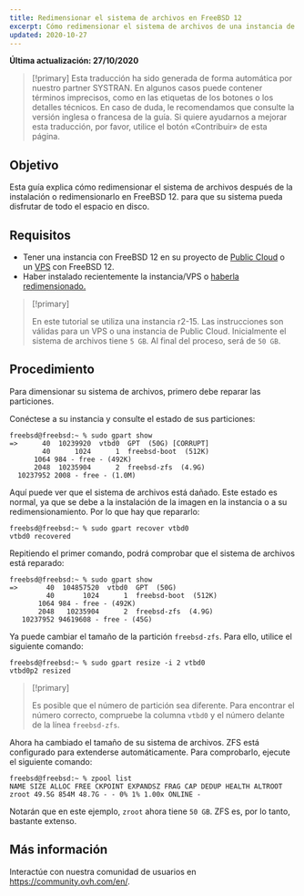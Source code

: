 ```yaml
---
title: Redimensionar el sistema de archivos en FreeBSD 12
excerpt: Cómo redimensionar el sistema de archivos de una instancia de Public Cloud o de un VPS con FreeBSD 12
updated: 2020-10-27
---
```


**Última actualización: 27/10/2020**

> [!primary]
> Esta traducción ha sido generada de forma automática por nuestro partner SYSTRAN. En algunos casos puede contener términos imprecisos, como en las etiquetas de los botones o los detalles técnicos. En caso de duda, le recomendamos que consulte la versión inglesa o francesa de la guía. Si quiere ayudarnos a mejorar esta traducción, por favor, utilice el botón «Contribuir» de esta página.
> 

## Objetivo

Esta guía explica cómo redimensionar el sistema de archivos después de la instalación o redimensionarlo en FreeBSD 12. para que su sistema pueda disfrutar de todo el espacio en disco.

## Requisitos

 * Tener una instancia con FreeBSD 12 en su proyecto de [Public Cloud](https://www.ovhcloud.com/es-es/public-cloud/) o un [VPS](https://www.ovhcloud.com/es-es/vps/) con FreeBSD 12.
 * Haber instalado recientemente la instancia/VPS o [haberla redimensionado.](/pages/platform/public-cloud/resize_of_an_instance)

> [!primary]
>
> En este tutorial se utiliza una instancia r2-15. Las instrucciones son válidas para un VPS o una instancia de Public Cloud. Inicialmente el sistema de archivos tiene `5 GB`. Al final del proceso, será de `50 GB`.
>

## Procedimiento

Para dimensionar su sistema de archivos, primero debe reparar las particiones.

Conéctese a su instancia y consulte el estado de sus particiones:

```
freebsd@freebsd:~ % sudo gpart show
=>      40  10239920  vtbd0  GPT  (50G) [CORRUPT]
        40      1024      1  freebsd-boot  (512K)
      1064 984 - free - (492K)
      2048  10235904      2  freebsd-zfs  (4.9G)
  10237952 2008 - free - (1.0M)
```

Aquí puede ver que el sistema de archivos está dañado. Este estado es normal, ya que se debe a la instalación de la imagen en la instancia o a su redimensionamiento. Por lo que hay que repararlo:

```
freebsd@freebsd:~ % sudo gpart recover vtbd0
vtbd0 recovered
```

Repitiendo el primer comando, podrá comprobar que el sistema de archivos está reparado:

```
freebsd@freebsd:~ % sudo gpart show
=>       40  104857520  vtbd0  GPT  (50G)
         40       1024      1  freebsd-boot  (512K)
       1064 984 - free - (492K)
       2048   10235904      2  freebsd-zfs  (4.9G)
   10237952 94619608 - free - (45G)
```

Ya puede cambiar el tamaño de la partición `freebsd-zfs`. Para ello, utilice el siguiente comando:

```
freebsd@freebsd:~ % sudo gpart resize -i 2 vtbd0
vtbd0p2 resized
```

> [!primary]
>
> Es posible que el número de partición sea diferente. Para encontrar el número correcto, compruebe la columna `vtbd0` y el número delante de la línea `freebsd-zfs`.
>

Ahora ha cambiado el tamaño de su sistema de archivos. ZFS está configurado para extenderse automáticamente. Para comprobarlo, ejecute el siguiente comando:

```
freebsd@freebsd:~ % zpool list
NAME SIZE ALLOC FREE CKPOINT EXPANDSZ FRAG CAP DEDUP HEALTH ALTROOT
zroot 49.5G 854M 48.7G - - 0% 1% 1.00x ONLINE -
```

Notarán que en este ejemplo, `zroot` ahora tiene `50 GB`. ZFS es, por lo tanto, bastante extenso.

## Más información

Interactúe con nuestra comunidad de usuarios en <https://community.ovh.com/en/>.
